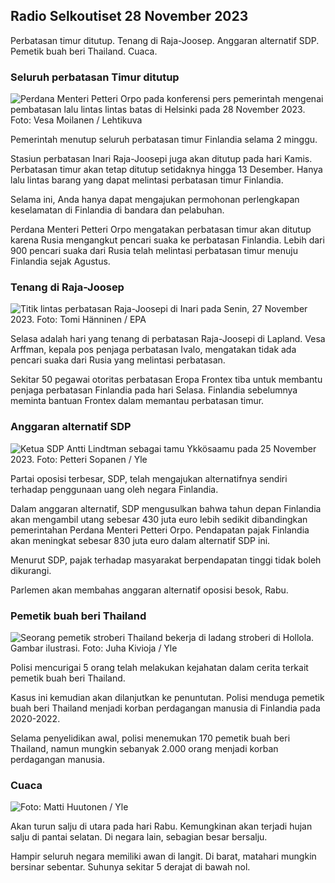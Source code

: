 Radio Selkoutiset 28 November 2023
-----------------------------

Perbatasan timur ditutup. Tenang di Raja-Joosep. Anggaran alternatif SDP. Pemetik buah beri Thailand. Cuaca.

### Seluruh perbatasan Timur ditutup

![Perdana Menteri Petteri Orpo pada konferensi pers pemerintah mengenai pembatasan lalu lintas lintas batas di Helsinki pada 28 November 2023. Foto: Vesa Moilanen / Lehtikuva](https://images.cdn.yle.fi/image/upload/c_crop,h_2880,w_5120,x_0,y_533/ar_1.7777777777777777,c_fill,g_faces,h_675,w_1200/dpr_1.0/q_auto:eco/f_auto/fl_lossy/v1701182429/39-12078586565f7fb63bc0)

Pemerintah menutup seluruh perbatasan timur Finlandia selama 2 minggu.

Stasiun perbatasan Inari Raja-Joosepi juga akan ditutup pada hari Kamis. Perbatasan timur akan tetap ditutup setidaknya hingga 13 Desember. Hanya lalu lintas barang yang dapat melintasi perbatasan timur Finlandia.

Selama ini, Anda hanya dapat mengajukan permohonan perlengkapan keselamatan di Finlandia di bandara dan pelabuhan.

Perdana Menteri Petteri Orpo mengatakan perbatasan timur akan ditutup karena Rusia mengangkut pencari suaka ke perbatasan Finlandia. Lebih dari 900 pencari suaka dari Rusia telah melintasi perbatasan timur menuju Finlandia sejak Agustus.

### Tenang di Raja-Joosep

![Titik lintas perbatasan Raja-Joosepi di Inari pada Senin, 27 November 2023. Foto: Tomi Hänninen / EPA](https://images.cdn.yle.fi/image/upload/c_crop,h_3078,w_5472,x_0,y_474/ar_1.7777777777777777,c_fill,g_faces,h_675,w_1200/dpr_1.0/q_auto:eco/f_auto/fl_lossy/v1701178188/39-12077986565eae2c2959)

Selasa adalah hari yang tenang di perbatasan Raja-Joosepi di Lapland. Vesa Arffman, kepala pos penjaga perbatasan Ivalo, mengatakan tidak ada pencari suaka dari Rusia yang melintasi perbatasan.

Sekitar 50 pegawai otoritas perbatasan Eropa Frontex tiba untuk membantu penjaga perbatasan Finlandia pada hari Selasa. Finlandia sebelumnya meminta bantuan Frontex dalam memantau perbatasan timur.

### Anggaran alternatif SDP

![Ketua SDP Antti Lindtman sebagai tamu Ykkösaamu pada 25 November 2023. Foto: Petteri Sopanen / Yle](https://images.cdn.yle.fi/image/upload/c_crop,h_2250,w_4000,x_0,y_214/ar_1.7777777777777777,c_fill,g_faces,h_675,w_1200/dpr_1.0/q_auto:eco/f_auto/fl_lossy/v1700900437/39-12065046561addd1ff4d)

Partai oposisi terbesar, SDP, telah mengajukan alternatifnya sendiri terhadap penggunaan uang oleh negara Finlandia.

Dalam anggaran alternatif, SDP mengusulkan bahwa tahun depan Finlandia akan mengambil utang sebesar 430 juta euro lebih sedikit dibandingkan pemerintahan Perdana Menteri Petteri Orpo. Pendapatan pajak Finlandia akan meningkat sebesar 830 juta euro dalam alternatif SDP ini.

Menurut SDP, pajak terhadap masyarakat berpendapatan tinggi tidak boleh dikurangi.

Parlemen akan membahas anggaran alternatif oposisi besok, Rabu.

### Pemetik buah beri Thailand

![Seorang pemetik stroberi Thailand bekerja di ladang stroberi di Hollola. Gambar ilustrasi. Foto: Juha Kivioja / Yle](https://images.cdn.yle.fi/image/upload/c_crop,h_3158,w_5615,x_0,y_362/ar_1.7777777777777777,c_fill,g_faces,h_675,w_1200/dpr_1.0/q_auto:eco/f_auto/fl_lossy/v1697111616/39-11854426527dce6a43a2)

Polisi mencurigai 5 orang telah melakukan kejahatan dalam cerita terkait pemetik buah beri Thailand.

Kasus ini kemudian akan dilanjutkan ke penuntutan. Polisi menduga pemetik buah beri Thailand menjadi korban perdagangan manusia di Finlandia pada 2020-2022.

Selama penyelidikan awal, polisi menemukan 170 pemetik buah beri Thailand, namun mungkin sebanyak 2.000 orang menjadi korban perdagangan manusia.

### Cuaca

![ Foto: Matti Huutonen / Yle](https://images.cdn.yle.fi/image/upload/c_crop,h_1080,w_1919,x_0,y_0/ar_1.7777777777777777,c_fill,g_faces,h_675,w_1200/dpr_1.0/q_auto:eco/f_auto/fl_lossy/v1701179634/39-12078316565f0cf485dd)

Akan turun salju di utara pada hari Rabu. Kemungkinan akan terjadi hujan salju di pantai selatan. Di negara lain, sebagian besar bersalju.

Hampir seluruh negara memiliki awan di langit. Di barat, matahari mungkin bersinar sebentar. Suhunya sekitar 5 derajat di bawah nol.